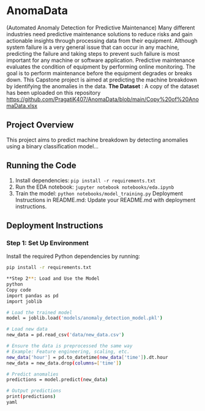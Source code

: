 # AnomaData
(Automated Anomaly Detection for Predictive Maintenance)
Many different industries need predictive maintenance solutions to reduce risks and gain actionable insights through processing data from their equipment.
Although system failure is a very general issue that can occur in any machine, predicting the failure and taking steps to prevent such failure is most important for any machine or software application.
Predictive maintenance evaluates the condition of equipment by performing online monitoring. The goal is to perform maintenance before the equipment degrades or breaks down.
This Capstone project is aimed at predicting the machine breakdown by identifying the anomalies in the data.
**The Dataset** : A copy of the dataset has been uploaded on this repository  https://github.com/PragatiK407/AnomaData/blob/main/Copy%20of%20AnomaData.xlsx
## Project Overview
This project aims to predict machine breakdown by detecting anomalies using a binary classification model...

## Running the Code
1. Install dependencies: `pip install -r requirements.txt`
2. Run the EDA notebook: `jupyter notebook notebooks/eda.ipynb`
3. Train the model: `python notebooks/model_training.py`
Deployment Instructions in README.md:
Update your README.md with deployment instructions.


## Deployment Instructions

### Step 1: Set Up Environment
Install the required Python dependencies by running:
```bash
pip install -r requirements.txt

**Step 2**: Load and Use the Model
python
Copy code
import pandas as pd
import joblib

# Load the trained model
model = joblib.load('models/anomaly_detection_model.pkl')

# Load new data
new_data = pd.read_csv('data/new_data.csv')

# Ensure the data is preprocessed the same way
# Example: Feature engineering, scaling, etc.
new_data['hour'] = pd.to_datetime(new_data['time']).dt.hour
new_data = new_data.drop(columns=['time'])

# Predict anomalies
predictions = model.predict(new_data)

# Output predictions
print(predictions)
yaml

